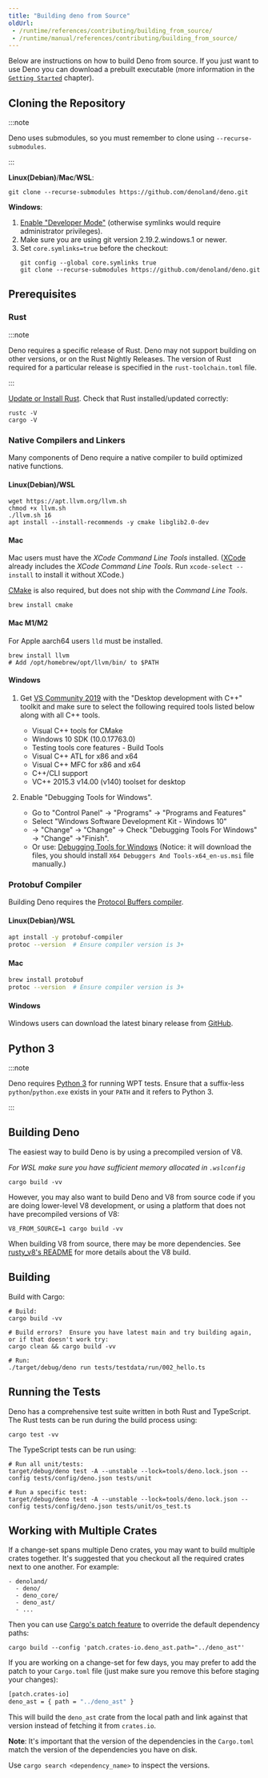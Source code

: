 ```yaml
---
title: "Building deno from Source"
oldUrl:
 - /runtime/references/contributing/building_from_source/
 - /runtime/manual/references/contributing/building_from_source/
---
```


Below are instructions on how to build Deno from source. If you just want to use
Deno you can download a prebuilt executable (more information in the
[`Getting Started`](../../getting_started/installation.md#download-and-install)
chapter).

## Cloning the Repository

:::note

Deno uses submodules, so you must remember to clone using
`--recurse-submodules`.

:::

**Linux(Debian)**/**Mac**/**WSL**:

```shell
git clone --recurse-submodules https://github.com/denoland/deno.git
```

**Windows**:

1. [Enable "Developer Mode"](https://www.google.com/search?q=windows+enable+developer+mode)
   (otherwise symlinks would require administrator privileges).
2. Make sure you are using git version 2.19.2.windows.1 or newer.
3. Set `core.symlinks=true` before the checkout:
   ```shell
   git config --global core.symlinks true
   git clone --recurse-submodules https://github.com/denoland/deno.git
   ```

## Prerequisites

### Rust

:::note

Deno requires a specific release of Rust. Deno may not support building on other
versions, or on the Rust Nightly Releases. The version of Rust required for a
particular release is specified in the `rust-toolchain.toml` file.

:::

[Update or Install Rust](https://www.rust-lang.org/tools/install). Check that
Rust installed/updated correctly:

```console
rustc -V
cargo -V
```

### Native Compilers and Linkers

Many components of Deno require a native compiler to build optimized native
functions.

#### Linux(Debian)/WSL

```shell
wget https://apt.llvm.org/llvm.sh
chmod +x llvm.sh
./llvm.sh 16
apt install --install-recommends -y cmake libglib2.0-dev
```

#### Mac

Mac users must have the _XCode Command Line Tools_ installed.
([XCode](https://developer.apple.com/xcode/) already includes the _XCode Command
Line Tools_. Run `xcode-select --install` to install it without XCode.)

[CMake](https://cmake.org/) is also required, but does not ship with the
_Command Line Tools_.

```console
brew install cmake
```

#### Mac M1/M2

For Apple aarch64 users `lld` must be installed.

```console
brew install llvm
# Add /opt/homebrew/opt/llvm/bin/ to $PATH
```

#### Windows

1. Get [VS Community 2019](https://www.visualstudio.com/downloads/) with the
   "Desktop development with C++" toolkit and make sure to select the following
   required tools listed below along with all C++ tools.

   - Visual C++ tools for CMake
   - Windows 10 SDK (10.0.17763.0)
   - Testing tools core features - Build Tools
   - Visual C++ ATL for x86 and x64
   - Visual C++ MFC for x86 and x64
   - C++/CLI support
   - VC++ 2015.3 v14.00 (v140) toolset for desktop

2. Enable "Debugging Tools for Windows".
   - Go to "Control Panel" → "Programs" → "Programs and Features"
   - Select "Windows Software Development Kit - Windows 10"
   - → "Change" → "Change" → Check "Debugging Tools For Windows" → "Change"
     →"Finish".
   - Or use:
     [Debugging Tools for Windows](https://docs.microsoft.com/en-us/windows-hardware/drivers/debugger/)
     (Notice: it will download the files, you should install
     `X64 Debuggers And Tools-x64_en-us.msi` file manually.)

### Protobuf Compiler

Building Deno requires the
[Protocol Buffers compiler](https://grpc.io/docs/protoc-installation/).

#### Linux(Debian)/WSL

```sh
apt install -y protobuf-compiler
protoc --version  # Ensure compiler version is 3+
```

#### Mac

```sh
brew install protobuf
protoc --version  # Ensure compiler version is 3+
```

#### Windows

Windows users can download the latest binary release from
[GitHub](https://github.com/protocolbuffers/protobuf/releases/latest).

## Python 3

:::note

Deno requires [Python 3](https://www.python.org/downloads) for running WPT
tests. Ensure that a suffix-less `python`/`python.exe` exists in your `PATH` and
it refers to Python 3.

:::

## Building Deno

The easiest way to build Deno is by using a precompiled version of V8.

_For WSL make sure you have sufficient memory allocated in `.wslconfig`_

```console
cargo build -vv
```

However, you may also want to build Deno and V8 from source code if you are
doing lower-level V8 development, or using a platform that does not have
precompiled versions of V8:

```console
V8_FROM_SOURCE=1 cargo build -vv
```

When building V8 from source, there may be more dependencies. See
[rusty_v8's README](https://github.com/denoland/rusty_v8) for more details about
the V8 build.

## Building

Build with Cargo:

```shell
# Build:
cargo build -vv

# Build errors?  Ensure you have latest main and try building again, or if that doesn't work try:
cargo clean && cargo build -vv

# Run:
./target/debug/deno run tests/testdata/run/002_hello.ts
```

## Running the Tests

Deno has a comprehensive test suite written in both Rust and TypeScript. The
Rust tests can be run during the build process using:

```shell
cargo test -vv
```

The TypeScript tests can be run using:

```shell
# Run all unit/tests:
target/debug/deno test -A --unstable --lock=tools/deno.lock.json --config tests/config/deno.json tests/unit

# Run a specific test:
target/debug/deno test -A --unstable --lock=tools/deno.lock.json --config tests/config/deno.json tests/unit/os_test.ts
```

## Working with Multiple Crates

If a change-set spans multiple Deno crates, you may want to build multiple
crates together. It's suggested that you checkout all the required crates next
to one another. For example:

```shell
- denoland/
  - deno/
  - deno_core/
  - deno_ast/
  - ...
```

Then you can use
[Cargo's patch feature](https://doc.rust-lang.org/cargo/reference/overriding-dependencies.html)
to override the default dependency paths:

```shell
cargo build --config 'patch.crates-io.deno_ast.path="../deno_ast"'
```

If you are working on a change-set for few days, you may prefer to add the patch
to your `Cargo.toml` file (just make sure you remove this before staging your
changes):

```sh
[patch.crates-io]
deno_ast = { path = "../deno_ast" }
```

This will build the `deno_ast` crate from the local path and link against that
version instead of fetching it from `crates.io`.

**Note**: It's important that the version of the dependencies in the
`Cargo.toml` match the version of the dependencies you have on disk.

Use `cargo search <dependency_name>` to inspect the versions.
